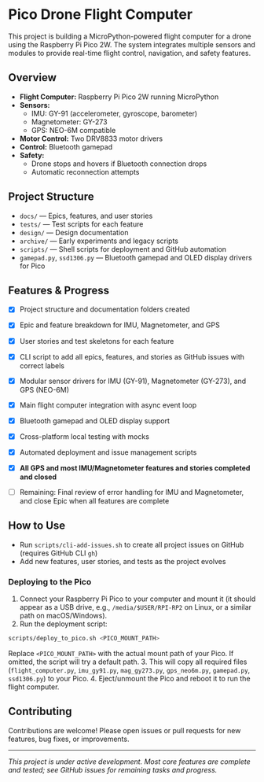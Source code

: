 # Pico Drone Flight Computer

This project is building a MicroPython-powered flight computer for a drone using the Raspberry Pi Pico 2W. The system integrates multiple sensors and modules to provide real-time flight control, navigation, and safety features.

## Overview

- **Flight Computer:** Raspberry Pi Pico 2W running MicroPython
- **Sensors:**
  - IMU: GY-91 (accelerometer, gyroscope, barometer)
  - Magnetometer: GY-273
  - GPS: NEO-6M compatible
- **Motor Control:** Two DRV8833 motor drivers
- **Control:** Bluetooth gamepad
- **Safety:**
  - Drone stops and hovers if Bluetooth connection drops
  - Automatic reconnection attempts



## Project Structure

- `docs/` — Epics, features, and user stories
- `tests/` — Test scripts for each feature
- `design/` — Design documentation
- `archive/` — Early experiments and legacy scripts
- `scripts/` — Shell scripts for deployment and GitHub automation
- `gamepad.py`, `ssd1306.py` — Bluetooth gamepad and OLED display drivers for Pico



## Features & Progress

- [x] Project structure and documentation folders created
- [x] Epic and feature breakdown for IMU, Magnetometer, and GPS
- [x] User stories and test skeletons for each feature
- [x] CLI script to add all epics, features, and stories as GitHub issues with correct labels
- [x] Modular sensor drivers for IMU (GY-91), Magnetometer (GY-273), and GPS (NEO-6M)
- [x] Main flight computer integration with async event loop
- [x] Bluetooth gamepad and OLED display support
- [x] Cross-platform local testing with mocks
- [x] Automated deployment and issue management scripts
- [x] **All GPS and most IMU/Magnetometer features and stories completed and closed**
- [ ] Remaining: Final review of error handling for IMU and Magnetometer, and close Epic when all features are complete



## How to Use

- Run `scripts/cli-add-issues.sh` to create all project issues on GitHub (requires GitHub CLI `gh`)
- Add new features, user stories, and tests as the project evolves

### Deploying to the Pico

1. Connect your Raspberry Pi Pico to your computer and mount it (it should appear as a USB drive, e.g., `/media/$USER/RPI-RP2` on Linux, or a similar path on macOS/Windows).
2. Run the deployment script:

  ```sh
  scripts/deploy_to_pico.sh <PICO_MOUNT_PATH>
  ```
  Replace `<PICO_MOUNT_PATH>` with the actual mount path of your Pico. If omitted, the script will try a default path.
3. This will copy all required files (`flight_computer.py`, `imu_gy91.py`, `mag_gy273.py`, `gps_neo6m.py`, `gamepad.py`, `ssd1306.py`) to your Pico.
4. Eject/unmount the Pico and reboot it to run the flight computer.


## Contributing

Contributions are welcome! Please open issues or pull requests for new features, bug fixes, or improvements.


---

*This project is under active development. Most core features are complete and tested; see GitHub issues for remaining tasks and progress.*
